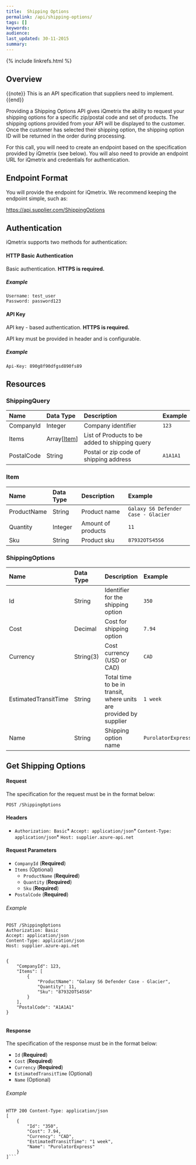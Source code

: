 ```yaml
---
title:  Shipping Options
permalink: /api/shipping-options/
tags: []
keywords: 
audience: 
last_updated: 30-11-2015
summary: 
---
```

{% include linkrefs.html %}

## Overview

{{note}} This is an API specification that suppliers need to implement. {{end}}

Providing a Shipping Options API gives iQmetrix the ability to request your shipping options for a specific zip/postal code and set of products. The shipping options provided from your API will be displayed to the customer. Once the customer has selected their shipping option, the shipping option ID will be returned in the order during processing.

For this call, you will need to create an endpoint based on the specification provided by iQmetrix (see below). You will also need to provide an endpoint URL for iQmetrix and credentials for authentication.

<!-- For a swagger (yaml) reference, download the file here: (insert file link here). 

Copy the contents of the yaml file and paste into Swagger Editor: http://editor.swagger.io/

-->


## Endpoint Format

You will provide the endpoint for iQmetrix. We recommend keeping the endpoint simple, such as:

https://api.supplier.com/ShippingOptions

## Authentication

iQmetrix supports two methods for authentication:

#### HTTP Basic Authentication

Basic authentication. <strong>HTTPS is required.</strong>

##### Example

    Username: test_user
    Password: password123

#### API Key

API key - based authentication. <strong>HTTPS is required.</strong>

API key must be provided in header and is configurable.

##### Example

    Api-Key: 890g8f90dfgsd890fs89          


## Resources


### ShippingQuery

| Name | Data Type | Description | Example |
|:-----|:----------|:------------|:--------|
| CompanyId | Integer | Company identifier | `123` |
| Items | Array[[Item](#item)] | List of Products to be added to shipping query |  |
| PostalCode | String | Postal or zip code of shipping address | `A1A1A1` |

### Item

| Name | Data Type | Description | Example |
|:-----|:----------|:------------|:--------|
| ProductName | String | Product name  | `Galaxy S6 Defender Case - Glacier` |
| Quantity | Integer | Amount of products | `11` |
| Sku | String | Product sku | `87932OTS45S6` |

### ShippingOptions

| Name | Data Type | Description | Example |
|:-----|:----------|:------------|:--------|
| Id | String | Identifier for the shipping option | `350` |
| Cost | Decimal | Cost for shipping option | `7.94` |
| Currency | String(3) | Cost currency (USD or CAD) | `CAD` |
| EstimatedTransitTime | String | Total time to be in transit, where units are provided by supplier | `1 week` |
| Name | String | Shipping option name | `PurolatorExpress` |




## Get Shipping Options



#### Request

The specification for the request must be in the format below:

    POST /ShippingOptions

#### Headers

* `Authorization: Basic`* `Accept: application/json`* `Content-Type: application/json`* `Host: supplier.azure-api.net`




#### Request Parameters

  * `CompanyId` (**Required**)
  * `Items` (Optional)
    * `ProductName` (**Required**)
    * `Quantity` (**Required**)
    * `Sku` (**Required**)
  * `PostalCode` (**Required**)


###### Example

```
POST /ShippingOptions
Authorization: Basic
Accept: application/json
Content-Type: application/json
Host: supplier.azure-api.net


{
    "CompanyId": 123,
    "Items": [
        {
            "ProductName": "Galaxy S6 Defender Case - Glacier",
            "Quantity": 11,
            "Sku": "87932OTS45S6"
        }
    ],
    "PostalCode": "A1A1A1"
}


```

#### Response

The specification of the response must be in the format below:

  * `Id` (**Required**)
  * `Cost` (**Required**)
  * `Currency` (**Required**)
  * `EstimatedTransitTime` (Optional)
  * `Name` (Optional)


###### Example

```
HTTP 200 Content-Type: application/json
[
    {
        "Id": "350",
        "Cost": 7.94,
        "Currency": "CAD",
        "EstimatedTransitTime": "1 week",
        "Name": "PurolatorExpress"
    }
]```

